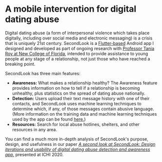 # A mobile intervention for digital dating abuse

Digital dating abuse (a form of interpersonal violence which takes place digitally, including over social media and electronic messaging) is a crisis that is uniquely 21st century. SecondLook is a [Flutter-based](https://flutter.dev/) Android app I designed and developed as part of ongoing research with [Professor Tania Roy at New College of Florida](https://www.ncf.edu/directory/listing/tania-roy/), intended to provide assistance to young people at any stage of a relationship, not just those who have reached a breaking point.

SecondLook has three main features:

* **Awareness:** What makes a relationship healthy? The Awareness feature provides information on how to tell if a relationship is becoming unhealthy, plus statistics on the spread of dating abuse nationally.
* **Detection:** Users upload their text message history with one of their contacts, and SecondLook uses machine learning techniques to determine which, if any, of those messages contain abusive language. (More information on the training data and machine learning techniques used by the app can be found [here.](https://tigerprints.clemson.edu/all_dissertations/2190))
* **Resources:** Search for local abuse hotlines, shelters, and other resources in any area.

You can find a much more in-depth analysis of SecondLook's purpose, design, and usefulness in our paper [*A second look at SecondLook: Design iterations and usability of digital dating abuse detection and awareness app*,](https://doi.org/10.1109/ICHI48887.2020.9374325) presented at ICHI 2020.
